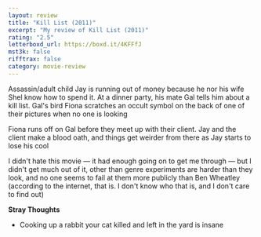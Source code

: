 ```yaml
---
layout: review
title: "Kill List (2011)"
excerpt: "My review of Kill List (2011)"
rating: "2.5"
letterboxd_url: https://boxd.it/4KFFfJ
mst3k: false
rifftrax: false
category: movie-review
---
```


Assassin/adult child Jay is running out of money because he nor his wife Shel know how to spend it. At a dinner party, his mate Gal tells him about a kill list. Gal's bird Fiona scratches an occult symbol on the back of one of their pictures when no one is looking

Fiona runs off on Gal before they meet up with their client. Jay and the client make a blood oath, and things get weirder from there as Jay starts to lose his cool

I didn't hate this movie — it had enough going on to get me through — but I didn't get much out of it, other than genre experiments are harder than they look, and no one seems to fail at them more publicly than Ben Wheatley (according to the internet, that is. I don't know who that is, and I don't care to find out)

<b>Stray Thoughts</b>

- Cooking up a rabbit your cat killed and left in the yard is insane

